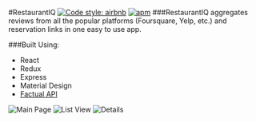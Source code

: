 #RestaurantIQ 
[![Code style: airbnb](https://img.shields.io/badge/code%20style-airbnb-blue.svg?style=flat-square)](https://github.com/airbnb/javascript)
[![apm](https://img.shields.io/apm/l/vim-mode.svg?maxAge=2592000?style=flat-square)]()
###RestaurantIQ aggregates reviews from all the popular platforms (Foursquare, Yelp, etc.) and reservation links in one easy to use app.

###Built Using: 
  * React
  * Redux
  * Express
  * Material Design
  * [Factual API](http://developer.factual.com/)

![Main Page](/images/restaurantIQMain.png?raw=true "Splash Page")
![List View](/images/restaurantIQ.png?raw=true "List View")
![Details](/images/restaurantIQDetails.png?raw=true "Details View")
